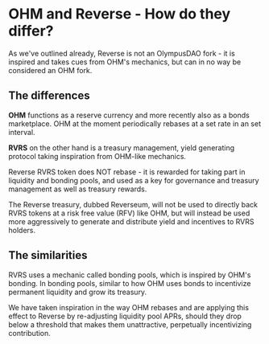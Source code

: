 # OHM and Reverse - How do they differ?

As we've outlined already, Reverse is not an OlympusDAO fork - it is inspired and takes cues from OHM's mechanics, but can in no way be considered an OHM fork.

## The differences

**OHM** functions as a reserve currency and more recently also as a bonds marketplace. OHM at the moment periodically rebases at a set rate in an set interval.&#x20;

**RVRS** on the other hand is a treasury management, yield generating protocol taking inspiration from OHM-like mechanics.

Reverse RVRS token does NOT rebase - it is rewarded for taking part in liquidity and bonding pools, and used as a key for governance and treasury management as well as treasury rewards.&#x20;

The Reverse treasury, dubbed Reverseum, will not be used to directly back RVRS tokens at a risk free value (RFV) like OHM, but will instead be used more aggressively to generate and distribute yield and incentives to RVRS holders.

## The similarities

RVRS uses a mechanic called bonding pools, which is inspired by OHM's bonding. In bonding pools, similar to how OHM uses bonds to incentivize permanent liquidity and grow its treasury.

We have taken inspiration in the way OHM rebases and are applying this effect to Reverse by re-adjusting liquidity pool APRs, should they drop below a threshold that makes them unattractive, perpetually incentivizing contribution.

